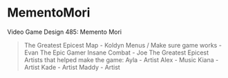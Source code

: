 # MementoMori
Video Game Design 485: Memento Mori

> The Greatest Epicest Map - Koldyn
> Menus / Make sure game works - Evan
> The Epic Gamer Insane Combat - Joe
> The Greatest Epicest Artists that helped make the game:
> Ayla - Artist
> Alex - Music
> Kiana - Artist
> Kade - Artist
> Maddy - Artist
